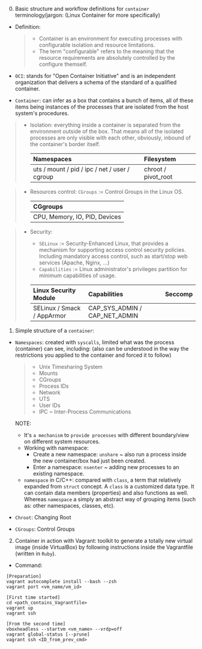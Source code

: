 0. Basic structure and workflow definitions for `container` terminology/jargon: (Linux Container for more specifically)

- Definition:

  > - Container is an environment for executing processes with configurable isolation and resource limitations.
  > - The term "configurable" refers to the meaning that the resource requirements are absolutely controlled by the configure themself.

- `OCI`: stands for "Open Container Initiative" and is an independent organization that delivers a schema of the standard of a qualified container.

- `Container`: can infer as a box that contains a bunch of items, all of these items being instances of the processes that are isolated from the host system's procedures.

> - Isolation: everything inside a container is separated from the environment outside of the box.
>   That means all of the isolated processes are only visible with each other, obviously, inbound of the container's border itself.
>
>   | Namespaces                                    | Filesystem          |
>   | :-------------------------------------------- | :------------------ |
>   | uts / mount / pid / ipc / net / user / cgroup | chroot / pivot_root |

> - Resources control: `CGroups` := Control Groups in the Linux OS.
>
>   | CGgroups                      |
>   | :---------------------------- |
>   | CPU, Memory, IO, PID, Devices |

> - Security:
>
>   - `SELinux` := Security-Enhanced Linux, that provides a mechanism for supporting access control security policies.
>     Including mandatory access control, such as start/stop web services (Apache, Nginx, ...)
>   - `Capabilities` := Linux administrator's privileges partition for minimum capabilities of usage.
>
>   | Linux Security Module      | Capabilities                  | Seccomp |
>   | :------------------------- | :---------------------------- | :------ |
>   | SELinux / Smack / AppArmor | CAP_SYS_ADMIN / CAP_NET_ADMIN |         |

1. Simple structure of a `container`:

- `Namespaces`: created with `syscalls`, limited what was the process (container) can see,
  including: (also can be understood in the way the restrictions you applied to the container
  and forced it to follow)

  > - Unix Timesharing System
  > - Mounts
  > - CGroups
  > - Process IDs
  > - Network
  > - UTS
  > - User IDs
  > - IPC ~ Inter-Process Communications

  NOTE:

  - It's `a mechanism` to `provide processes` with different boundary/view on different system resources.
  - Working with namespace:
    - Create a new namespace: `unshare` ~ also run a process inside the new container/box had just been created.
    - Enter a namespace: `nsenter` ~ adding new processes to an existing namespace.
  - `namespace` in C/C++: compared with `class`, a term that relatively expanded from `struct` concept.
    A `class` is a customized data type. It can contain data members (properties) and also functions as well.
    Whereas `namespace` a simply an abstract way of grouping items (such as: other namespaces, classes, etc).

- `Chroot`: Changing Root
- `CGroups`: Control Groups

2. Container in action with Vagrant: toolkit to generate a totally new virtual image (inside VirtualBox) by following instructions inside the Vagrantfile (written in `Ruby`).

- Command:

```pwsh
[Preparation]
vagrant autocomplete install --bash --zsh
vagrant port <vm_name/vm_id>

[First time started]
cd <path_contains_Vagrantfile>
vagrant up
vagrant ssh

[From the second time]
vboxheadless --startvm <vm_name> --vrdp=off
vagrant global-status [--prune]
vagrant ssh <ID_from_prev_cmd>
```
